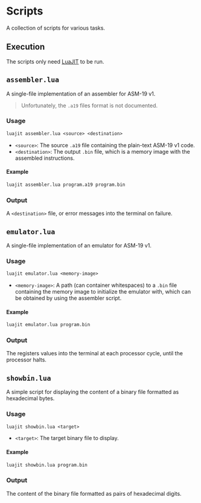 
# Scripts

A collection of scripts for various tasks.

## Execution

The scripts only need [LuaJIT](https://luajit.org/) to be run.

## `assembler.lua`

A single-file implementation of an assembler for ASM-19 v1.

> Unfortunately, the `.a19` files format is not documented.

### Usage

```txt
luajit assembler.lua <source> <destination>
```

- `<source>`: The source `.a19` file containing the plain-text ASM-19 v1 code.
- `<destination>`: The output `.bin` file, which is a memory image with the assembled instructions.

#### Example

```sh
luajit assembler.lua program.a19 program.bin
```

### Output

A `<destination>` file, or error messages into the terminal on failure.

## `emulator.lua`

A single-file implementation of an emulator for ASM-19 v1.

### Usage

```txt
luajit emulator.lua <memory-image>
```

- `<memory-image>`: A path (can container whitespaces) to a `.bin` file containing the memory image to initialize the emulator with, which can be obtained by using the assembler script.

#### Example

```sh
luajit emulator.lua program.bin
```

### Output

The registers values into the terminal at each processor cycle, until the processor halts.

## `showbin.lua`

A simple script for displaying the content of a binary file formatted as hexadecimal bytes.

### Usage

```txt
luajit showbin.lua <target>
```

- `<target>`: The target binary file to display.

#### Example

```sh
luajit showbin.lua program.bin
```

### Output

The content of the binary file formatted as pairs of hexadecimal digits.
